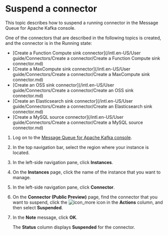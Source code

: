 # Suspend a connector

This topic describes how to suspend a running connector in the Message Queue for Apache Kafka console.

One of the connectors that are described in the following topics is created, and the connector is in the Running state:

-   [Create a Function Compute sink connector](/intl.en-US/User guide/Connectors/Create a connector/Create a Function Compute sink connector.md)
-   [Create a MaxCompute sink connector](/intl.en-US/User guide/Connectors/Create a connector/Create a MaxCompute sink connector.md)
-   [Create an OSS sink connector](/intl.en-US/User guide/Connectors/Create a connector/Create an OSS sink connector.md)
-   [Create an Elasticsearch sink connector](/intl.en-US/User guide/Connectors/Create a connector/Create an Elasticsearch sink connector.md)
-   [Create a MySQL source connector](/intl.en-US/User guide/Connectors/Create a connector/Create a MySQL source connector.md)

1.  Log on to the [Message Queue for Apache Kafka console](https://kafka.console.aliyun.com/?spm=a2c4g.11186623.2.22.6bf72638IfKzDm).

2.  In the top navigation bar, select the region where your instance is located.

3.  In the left-side navigation pane, click **Instances**.

4.  On the **Instances** page, click the name of the instance that you want to manage.

5.  In the left-side navigation pane, click **Connector**.

6.  On the **Connector \(Public Preview\)** page, find the connector that you want to suspend, click the ![icon_more](https://static-aliyun-doc.oss-accelerate.aliyuncs.com/assets/img/en-US/6022597161/p185678.png) icon in the **Actions** column, and then select **Suspended**.

7.  In the **Note** message, click **OK**.

    The **Status** column displays **Suspended** for the connector.


